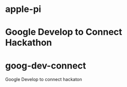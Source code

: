 apple-pi
========

Google Develop to Connect Hackathon
=======
# goog-dev-connect
Google Develop to connect hackaton
